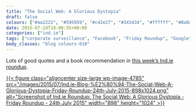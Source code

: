 ```yaml
---
title: "The Social Web: A Glorious Dystopia"
draft: false
colours: ["#aa2222", "#595959", "#c42e27", "#343434", "#ffffff", "#0a0a0a", "#ffffff"]
date: 2015-07-24T18:00:55+00:00
categories: ["ind.ie"]
tags: ["corporate surveillance", "Facebook", "Friday Roundup", "Google", "postcapitalism", "Reddit", "surveillance"]
body_classes: "blog colours-010"
---
```


Lots of good quotes and a book recommendation in [this week’s Ind.ie roundup](https://ind.ie/blog/the-social-web-a-glorious-dystopia/).

[{{< figure class="aligncenter size-large wp-image-4785" src="/images/2015/07/Ind.ie-Blog-%E2%80%94-The-Social-Web-A-Glorious-Dystopia-Friday-Roundup-24th-July-2015-898x1024.png" alt="Screenshot of Ind.ie Roundup: The Social Web: A Glorious Dystopia - Friday Roundup - 24th July 2015" width="898" height="1024" >}}](https://ind.ie/blog/the-social-web-a-glorious-dystopia/)

